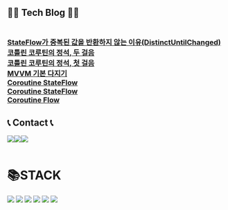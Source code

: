 ## 👩‍💻 Tech Blog 👩‍💻
<h3>
<a href="https://chanho-study.tistory.com/100"><br>
StateFlow가 중복된 값을 반환하지 않는 이유(DistinctUntilChanged)</a><br>
<a href="https://chanho-study.tistory.com/99">코틀린 코루틴의 정석, 두 걸음</a><br>     
<a href="https://chanho-study.tistory.com/98">코틀린 코루틴의 정석, 첫 걸음</a><br> 
<a href="https://chanho-study.tistory.com/97">MVVM 기본 다지기</a><br>
    <a href="https://chanho-study.tistory.com/101">Coroutine StateFlow</a><br> 
<a href="https://chanho-study.tistory.com/82">Coroutine StateFlow</a><br> 
<a href="https://chanho-study.tistory.com/81">Coroutine Flow</a><br> 
</h3>

## 📞 Contact 📞
<div style="display:flex; flex-direction:row;">
    <a href="mailto:chanho680526@gmail.com">
        <img src="https://img.shields.io/badge/Gmail-EA4335?style=for-the-badge&logo=Gmail&logoColor=white"> 
    </a>
    <a href="https://my.surfit.io/w/904429004">
        <img src="https://img.shields.io/badge/Surfit-00c9f2?style=for-the-badge&logoColor=white"> 
    </a>
    <a href="https://chanho-study.tistory.com/">
        <img src="https://img.shields.io/badge/Tistory-000000?style=for-the-badge&logo=Tistory&logoColor=white"> 
    </a>    
</div><br>   

<div align=left><h1>📚STACK</h1></div>
<div align=left> 
  <img src="https://img.shields.io/badge/Android Studio-3DDC84?style=for-the-badge&logo=android&logoColor=white">
  <img src="https://img.shields.io/badge/Kotlin-7F52FF?style=for-the-badge&logo=kotlin&logoColor=white">
  <img src="https://img.shields.io/badge/java-007396?style=for-the-badge&logo=java&logoColor=white"> 
  <img src="https://img.shields.io/badge/docker-2496ED?style=for-the-badge&logo=docker&logoColor=white">   
  <img src="https://img.shields.io/badge/mysql-4479A1?style=for-the-badge&logo=mysql&logoColor=white"> 
  <img src="https://img.shields.io/badge/firebase-FFCA28?style=for-the-badge&logo=firebase&logoColor=white">
  <br>
</div>
